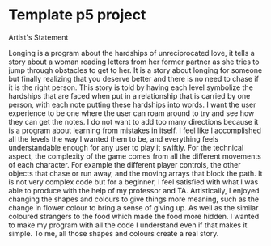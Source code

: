 # Template p5 project

Artist's Statement

Longing is a program about the hardships of unreciprocated love, it tells a story about a woman reading letters from her former partner as she tries to jump through obstacles to get to her. It is a story about longing for someone but finally realizing that you deserve better and there is no need to chase if it is the right person. This story is told by having each level symbolize the hardships that are faced when put in a relationship that is carried by one person, with each note putting these hardships into words. I want the user experience to be one where the user can roam around to try and see how they can get the notes. I do not want to add too many directions because it is a program about learning from mistakes in itself. I feel like I accomplished all the levels the way I wanted them to be, and everything feels understandable enough for any user to play it swiftly. For the technical aspect, the complexity of the game comes from all the different movements of each character. For example the different player controls, the other objects that chase or run away, and the moving arrays that block the path. It is not very complex code but for a beginner, I feel satisfied with what I was able to produce with the help of my professor and TA. Artistically, I enjoyed changing the shapes and colours to give things more meaning, such as the change in flower colour to bring a sense of giving up. As well as the similar coloured strangers to the food which made the food more hidden. I wanted to make my program with all the code I understand even if that makes it simple. To me, all those shapes and colours create a real story.

